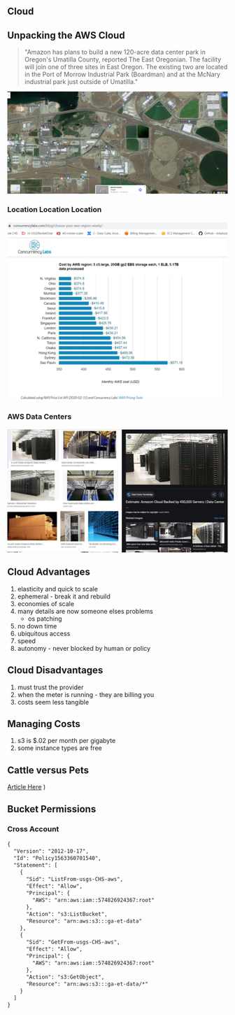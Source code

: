 ## Cloud

## Unpacking the AWS Cloud

> "Amazon has plans to build a new 120-acre data center park in Oregon's Umatilla County, reported The East Oregonian. The facility will join one of three sites in East Oregon. The existing two are located in the Port of Morrow Industrial Park (Boardman) and at the McNary industrial park just outside of Umatilla."

![oregon datacenter](https://raw.githubusercontent.com/tonybutzer/assets/master/et/50-cloud-boardman-oregon-aws.PNG)

### Location Location Location

![region cost graph](https://raw.githubusercontent.com/tonybutzer/assets/master/et/50-cloud-region-cost-variances.PNG)

### AWS Data Centers
![data center guts](https://raw.githubusercontent.com/tonybutzer/assets/master/et/50-cloud-data-center-guts.PNG)

## Cloud Advantages

1. elasticity and quick to scale
2. ephemeral - break it and rebuild 
3. economies of scale
4. many details are now someone elses problems
	- os patching
5. no down time
6. ubiquitous access
7. speed
8. autonomy - never blocked by human or policy

## Cloud Disadvantages

1. must trust the provider
2. when the meter is running - they are billing you
3. costs seem less tangible

## Managing Costs

1. s3 is $.02 per month per gigabyte
2. some instance types are free

## Cattle versus Pets


[Article Here](http://cloudscaling.com/blog/cloud-computing/the-history-of-pets-vs-cattle/)
)

## Bucket Permissions

### Cross Account

```
{
  "Version": "2012-10-17",
  "Id": "Policy1563360701540",
  "Statement": [
    {
      "Sid": "ListFrom-usgs-CHS-aws",
      "Effect": "Allow",
      "Principal": {
        "AWS": "arn:aws:iam::574826924367:root"
      },
      "Action": "s3:ListBucket",
      "Resource": "arn:aws:s3:::ga-et-data"
    },
    {
      "Sid": "GetFrom-usgs-CHS-aws",
      "Effect": "Allow",
      "Principal": {
        "AWS": "arn:aws:iam::574826924367:root"
      },
      "Action": "s3:GetObject",
      "Resource": "arn:aws:s3:::ga-et-data/*"
    }
  ]
}
```
